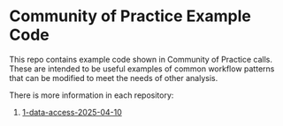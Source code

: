 # Community of Practice Example Code

This repo contains example code shown in Community of Practice calls. These are intended to be
useful examples of common workflow patterns that can be modified to meet the needs of other analysis.

There is more information in each repository:

1. [1-data-access-2025-04-10](1-data-access-2025-04-10/)